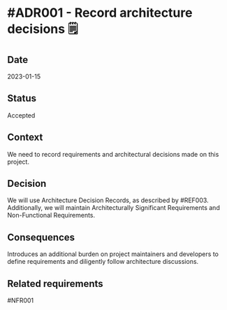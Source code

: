 # #ADR001 - Record architecture decisions 🗒️

## Date

2023-01-15

## Status

Accepted

## Context

We need to record requirements and architectural decisions made on this project.

## Decision

We will use Architecture Decision Records, as described by #REF003. Additionally,
we will maintain Architecturally Significant Requirements and Non-Functional Requirements.

## Consequences

Introduces an additional burden on project maintainers and developers to define
requirements and diligently follow architecture discussions.

<!-- -
## Assumptions
 -->
<!-- -
## Related decisions
-->

## Related requirements

#NFR001

<!--
## Related principles
-->

<!--
## Notes
-->